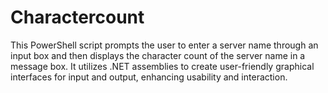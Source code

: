 # Charactercount
This PowerShell script prompts the user to enter a server name through an input box and then displays the character count of the server name in a message box. It utilizes .NET assemblies to create user-friendly graphical interfaces for input and output, enhancing usability and interaction.
